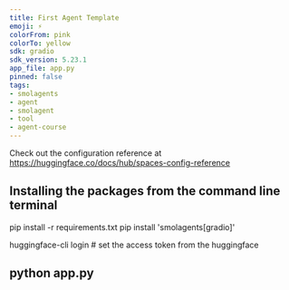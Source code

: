 ```yaml
---
title: First Agent Template
emoji: ⚡
colorFrom: pink
colorTo: yellow
sdk: gradio
sdk_version: 5.23.1
app_file: app.py
pinned: false
tags:
- smolagents
- agent
- smolagent
- tool
- agent-course
---
```


Check out the configuration reference at https://huggingface.co/docs/hub/spaces-config-reference

## Installing the packages from the command line terminal

pip install -r requirements.txt
pip install 'smolagents[gradio]'

huggingface-cli login # set the access token from the huggingface

## python app.py